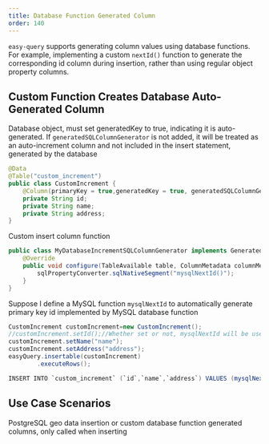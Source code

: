 ```yaml
---
title: Database Function Generated Column
order: 140
---
```


`easy-query` supports generating column values using database functions. For example, implementing a custom `nextId()` function to generate the corresponding id column during insertion, rather than using regular object property columns.


## Custom Function Creates Database Auto-Generated Column
Database object, must set generatedKey to true, indicating it is auto-generated. If `generatedSQLColumnGenerator` is not added, it will be treated as an auto-increment column and not included in the insert statement, generated by the database
```java
@Data
@Table("custom_increment")
public class CustomIncrement {
    @Column(primaryKey = true,generatedKey = true, generatedSQLColumnGenerator = MyDatabaseIncrementSQLColumnGenerator.class)
    private String id;
    private String name;
    private String address;
}
```

Custom insert column function
```java
public class MyDatabaseIncrementSQLColumnGenerator implements GeneratedKeySQLColumnGenerator {
    @Override
    public void configure(TableAvailable table, ColumnMetadata columnMetadata, SQLPropertyConverter sqlPropertyConverter, QueryRuntimeContext runtimeContext) {
        sqlPropertyConverter.sqlNativeSegment("mysqlNextId()");
    }
}
```
Suppose I define a MySQL function `mysqlNextId` to automatically generate primary key id implemented by MySQL database function

```java
CustomIncrement customIncrement=new CustomIncrement();
//customIncrement.setId();//Whether set or not, mysqlNextId will be used as the insert function
customIncrement.setName("name");
customIncrement.setAddress("address");
easyQuery.insertable(customIncrement)
        .executeRows();

INSERT INTO `custom_increment` (`id`,`name`,`address`) VALUES (mysqlNextId(),?,?)
```

## Use Case Scenarios
PostgreSQL geo data insertion or custom database function generated columns, only called when inserting

